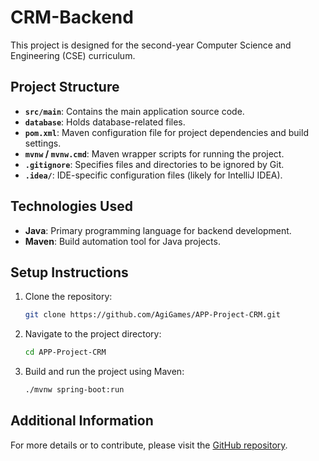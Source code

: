 # CRM-Backend

This project is designed for the second-year Computer Science and Engineering (CSE) curriculum.

## Project Structure

- **`src/main`**: Contains the main application source code.
- **`database`**: Holds database-related files.
- **`pom.xml`**: Maven configuration file for project dependencies and build settings.
- **`mvnw` / `mvnw.cmd`**: Maven wrapper scripts for running the project.
- **`.gitignore`**: Specifies files and directories to be ignored by Git.
- **`.idea/`**: IDE-specific configuration files (likely for IntelliJ IDEA).

## Technologies Used

- **Java**: Primary programming language for backend development.
- **Maven**: Build automation tool for Java projects.

## Setup Instructions

1. Clone the repository:
   ```bash
   git clone https://github.com/AgiGames/APP-Project-CRM.git
   ```

2. Navigate to the project directory:
    ```bash
    cd APP-Project-CRM
    ```
  
3. Build and run the project using Maven:
    ```bash
    ./mvnw spring-boot:run
    ```

## Additional Information

For more details or to contribute, please visit the [GitHub repository](https://github.com/AgiGames/CRMCloudPush).
